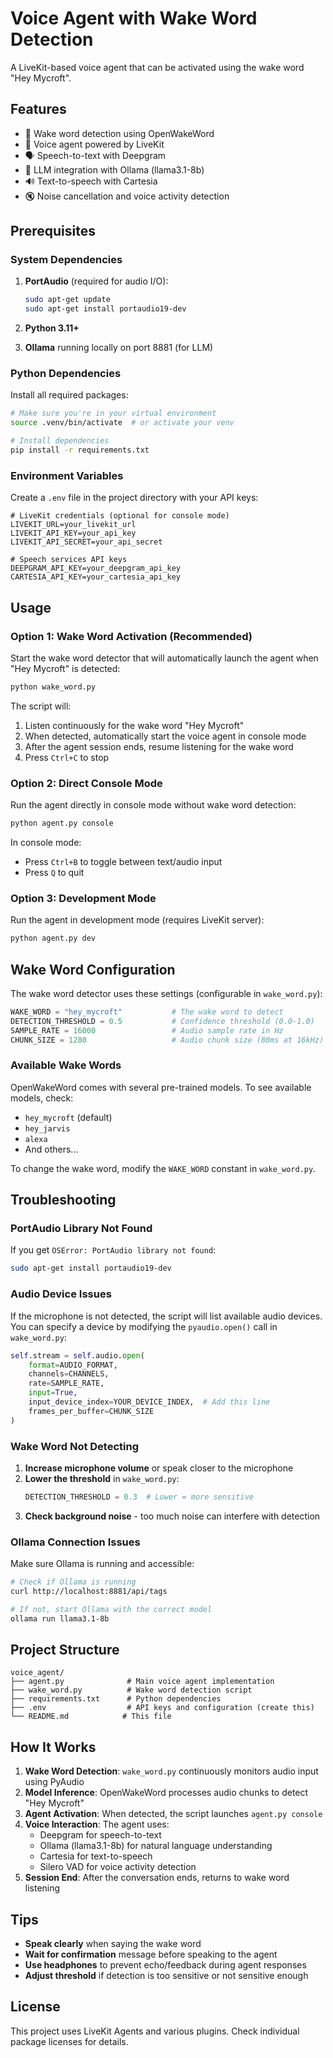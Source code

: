 # Voice Agent with Wake Word Detection

A LiveKit-based voice agent that can be activated using the wake word "Hey Mycroft".

## Features

- 🎤 Wake word detection using OpenWakeWord
- 🤖 Voice agent powered by LiveKit
- 🗣️ Speech-to-text with Deepgram
- 🧠 LLM integration with Ollama (llama3.1-8b)
- 🔊 Text-to-speech with Cartesia
- 🔇 Noise cancellation and voice activity detection

## Prerequisites

### System Dependencies

1. **PortAudio** (required for audio I/O):
   ```bash
   sudo apt-get update
   sudo apt-get install portaudio19-dev
   ```

2. **Python 3.11+**

3. **Ollama** running locally on port 8881 (for LLM)

### Python Dependencies

Install all required packages:

```bash
# Make sure you're in your virtual environment
source .venv/bin/activate  # or activate your venv

# Install dependencies
pip install -r requirements.txt
```

### Environment Variables

Create a `.env` file in the project directory with your API keys:

```env
# LiveKit credentials (optional for console mode)
LIVEKIT_URL=your_livekit_url
LIVEKIT_API_KEY=your_api_key
LIVEKIT_API_SECRET=your_api_secret

# Speech services API keys
DEEPGRAM_API_KEY=your_deepgram_api_key
CARTESIA_API_KEY=your_cartesia_api_key
```

## Usage

### Option 1: Wake Word Activation (Recommended)

Start the wake word detector that will automatically launch the agent when "Hey Mycroft" is detected:

```bash
python wake_word.py
```

The script will:
1. Listen continuously for the wake word "Hey Mycroft"
2. When detected, automatically start the voice agent in console mode
3. After the agent session ends, resume listening for the wake word
4. Press `Ctrl+C` to stop

### Option 2: Direct Console Mode

Run the agent directly in console mode without wake word detection:

```bash
python agent.py console
```

In console mode:
- Press `Ctrl+B` to toggle between text/audio input
- Press `Q` to quit

### Option 3: Development Mode

Run the agent in development mode (requires LiveKit server):

```bash
python agent.py dev
```

## Wake Word Configuration

The wake word detector uses these settings (configurable in `wake_word.py`):

```python
WAKE_WORD = "hey_mycroft"           # The wake word to detect
DETECTION_THRESHOLD = 0.5           # Confidence threshold (0.0-1.0)
SAMPLE_RATE = 16000                 # Audio sample rate in Hz
CHUNK_SIZE = 1280                   # Audio chunk size (80ms at 16kHz)
```

### Available Wake Words

OpenWakeWord comes with several pre-trained models. To see available models, check:
- `hey_mycroft` (default)
- `hey_jarvis`
- `alexa`
- And others...

To change the wake word, modify the `WAKE_WORD` constant in `wake_word.py`.

## Troubleshooting

### PortAudio Library Not Found

If you get `OSError: PortAudio library not found`:

```bash
sudo apt-get install portaudio19-dev
```

### Audio Device Issues

If the microphone is not detected, the script will list available audio devices. You can specify a device by modifying the `pyaudio.open()` call in `wake_word.py`:

```python
self.stream = self.audio.open(
    format=AUDIO_FORMAT,
    channels=CHANNELS,
    rate=SAMPLE_RATE,
    input=True,
    input_device_index=YOUR_DEVICE_INDEX,  # Add this line
    frames_per_buffer=CHUNK_SIZE
)
```

### Wake Word Not Detecting

1. **Increase microphone volume** or speak closer to the microphone
2. **Lower the threshold** in `wake_word.py`:
   ```python
   DETECTION_THRESHOLD = 0.3  # Lower = more sensitive
   ```
3. **Check background noise** - too much noise can interfere with detection

### Ollama Connection Issues

Make sure Ollama is running and accessible:

```bash
# Check if Ollama is running
curl http://localhost:8881/api/tags

# If not, start Ollama with the correct model
ollama run llama3.1-8b
```

## Project Structure

```
voice_agent/
├── agent.py              # Main voice agent implementation
├── wake_word.py          # Wake word detection script
├── requirements.txt      # Python dependencies
├── .env                  # API keys and configuration (create this)
└── README.md            # This file
```

## How It Works

1. **Wake Word Detection**: `wake_word.py` continuously monitors audio input using PyAudio
2. **Model Inference**: OpenWakeWord processes audio chunks to detect "Hey Mycroft"
3. **Agent Activation**: When detected, the script launches `agent.py console`
4. **Voice Interaction**: The agent uses:
   - Deepgram for speech-to-text
   - Ollama (llama3.1-8b) for natural language understanding
   - Cartesia for text-to-speech
   - Silero VAD for voice activity detection
5. **Session End**: After the conversation ends, returns to wake word listening

## Tips

- **Speak clearly** when saying the wake word
- **Wait for confirmation** message before speaking to the agent
- **Use headphones** to prevent echo/feedback during agent responses
- **Adjust threshold** if detection is too sensitive or not sensitive enough

## License

This project uses LiveKit Agents and various plugins. Check individual package licenses for details.
